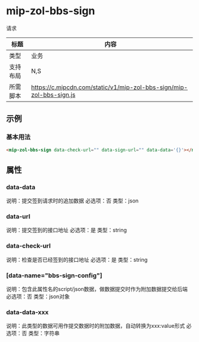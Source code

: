 # mip-zol-bbs-sign

请求

标题|内容
----|----
类型|业务
支持布局|N,S|
所需脚本|https://c.mipcdn.com/static/v1/mip-zol-bbs-sign/mip-zol-bbs-sign.js

## 示例

### 基本用法
```html
<mip-zol-bbs-sign data-check-url="" data-sign-url="" data-data='{}'></mip-zol-bbs-sign>
```

## 属性

### data-data

说明：提交签到请求时的追加数据
必选项：否
类型：json

### data-url

说明：提交签到的接口地址
必选项：是
类型：string

### data-check-url

说明：检查是否已经签到的接口地址
必选项：是
类型：string

### [data-name="bbs-sign-config"]
说明：包含此属性名的script/json数据，做数据提交时作为附加数据提交给后端
必选项：否
类型：json对象

### data-data-xxx
说明：此类型的数据可用作提交数据时的附加数据，自动转换为xxx:value形式
必选项：否
类型：字符串
